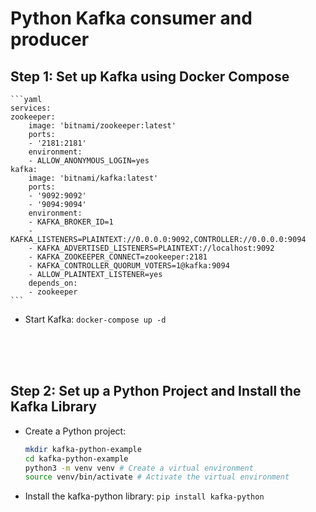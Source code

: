# Python Kafka consumer and producer

## Step 1: Set up Kafka using Docker Compose
    ```yaml
    services:
    zookeeper:
        image: 'bitnami/zookeeper:latest'
        ports:
        - '2181:2181'
        environment:
        - ALLOW_ANONYMOUS_LOGIN=yes
    kafka:
        image: 'bitnami/kafka:latest'
        ports:
        - '9092:9092'
        - '9094:9094'
        environment:
        - KAFKA_BROKER_ID=1
        - KAFKA_LISTENERS=PLAINTEXT://0.0.0.0:9092,CONTROLLER://0.0.0.0:9094
        - KAFKA_ADVERTISED_LISTENERS=PLAINTEXT://localhost:9092
        - KAFKA_ZOOKEEPER_CONNECT=zookeeper:2181
        - KAFKA_CONTROLLER_QUORUM_VOTERS=1@kafka:9094
        - ALLOW_PLAINTEXT_LISTENER=yes
        depends_on:
        - zookeeper
    ```

- Start Kafka:
    `docker-compose up -d`

<br><br><br>

## Step 2: Set up a Python Project and Install the Kafka Library
- Create a Python project:
    ```sh
    mkdir kafka-python-example
    cd kafka-python-example
    python3 -m venv venv # Create a virtual environment
    source venv/bin/activate # Activate the virtual environment
    ```
- Install the kafka-python library:
    `pip install kafka-python`
